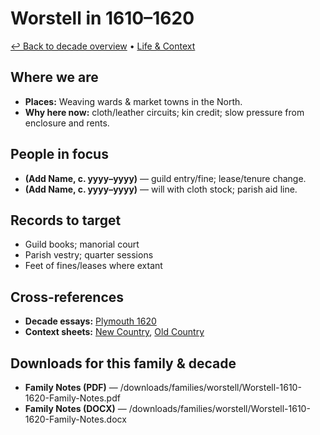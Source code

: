 # Worstell in 1610–1620

[↩ Back to decade overview](../../decades/1610-1620/1610-1620.md) • [Life & Context](../../decades/1610-1620/1610-1620-life.md)

## Where we are
- **Places:** Weaving wards & market towns in the North.
- **Why here now:** cloth/leather circuits; kin credit; slow pressure from enclosure and rents.

## People in focus
- **(Add Name, c. yyyy–yyyy)** — guild entry/fine; lease/tenure change.
- **(Add Name, c. yyyy–yyyy)** — will with cloth stock; parish aid line.

## Records to target
- Guild books; manorial court
- Parish vestry; quarter sessions
- Feet of fines/leases where extant

## Cross-references
- **Decade essays:** [Plymouth 1620](../../decades/1610-1620/1620-Plymouth.md)
- **Context sheets:** [New Country](../../decades/1610-1620/1610-1620-NewCountry.md), [Old Country](../../decades/1610-1620/1610-1620-OldCountry.md)

## Downloads for this family & decade
- **Family Notes (PDF)** — /downloads/families/worstell/Worstell-1610-1620-Family-Notes.pdf  
- **Family Notes (DOCX)** — /downloads/families/worstell/Worstell-1610-1620-Family-Notes.docx
